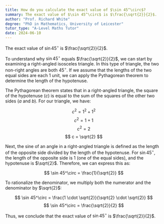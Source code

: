 ```yaml
---
title: How do you calculate the exact value of $\sin 45^\circ$?
summary: The exact value of $\sin 45^\circ$ is $\frac{\sqrt{2}}{2}$.
author: "Prof. Richard White"
degree: "PhD in Mathematics, University of Leicester"
tutor_type: "A-Level Maths Tutor"
date: 2024-06-10
---
```


The exact value of $\sin 45^\circ$ is $\frac{\sqrt{2}}{2}$.

To understand why $\sin 45^\circ$ equals $\frac{\sqrt{2}}{2}$, we can start by examining a right-angled isosceles triangle. In this type of triangle, the two non-right angles are both $45^\circ$. If we assume that the lengths of the two equal sides are each $1$ unit, we can apply the Pythagorean theorem to determine the length of the hypotenuse.

The Pythagorean theorem states that in a right-angled triangle, the square of the hypotenuse ($c$) is equal to the sum of the squares of the other two sides ($a$ and $b$). For our triangle, we have:

$$
c^2 = 1^2 + 1^2
$$
$$
c^2 = 1 + 1
$$
$$
c^2 = 2
$$
$$
c = \sqrt{2}
$$

Next, the sine of an angle in a right-angled triangle is defined as the length of the opposite side divided by the length of the hypotenuse. For $\sin 45^\circ$, the length of the opposite side is $1$ (one of the equal sides), and the hypotenuse is $\sqrt{2}$. Therefore, we can express this as:

$$
\sin 45^\circ = \frac{1}{\sqrt{2}}
$$

To rationalize the denominator, we multiply both the numerator and the denominator by $\sqrt{2}$:

$$
\sin 45^\circ = \frac{1 \cdot \sqrt{2}}{\sqrt{2} \cdot \sqrt{2}} 
$$
$$
\sin 45^\circ = \frac{\sqrt{2}}{2}
$$

Thus, we conclude that the exact value of $\sin 45^\circ$ is $\frac{\sqrt{2}}{2}$.
    